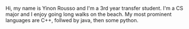 Hi, my name is Yinon Rousso and I'm a 3rd year transfer student. I'm a CS major and I enjoy going long walks on the beach. My most prominent languages are C++, follwed by java, then some python.  
